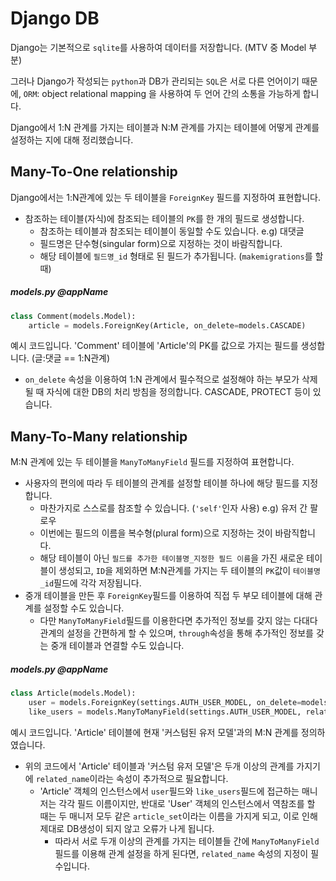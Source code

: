 # Django DB



Django는 기본적으로 `sqlite`를 사용하여 데이터를 저장합니다. (MTV 중 Model 부분)

그러나 Django가 작성되는 `python`과 DB가 관리되는 `SQL`은 서로 다른 언어이기 때문에, `ORM`: object relational mapping 을 사용하여 두 언어 간의 소통을 가능하게 합니다. 

Django에서 1:N 관계를 가지는 테이블과 N:M 관계를 가지는 테이블에 어떻게 관계를 설정하는 지에 대해 정리했습니다.



## Many-To-One relationship

Django에서는 1:N관계에 있는 두 테이블을  `ForeignKey` 필드를 지정하여 표현합니다.

- 참조하는 테이블(자식)에 참조되는 테이블의 `PK`를 한 개의 필드로 생성합니다.
  - 참조하는 테이블과 참조되는 테이블이 동일할 수도 있습니다. e.g) 대댓글
  - 필드명은 단수형(singular form)으로 지정하는 것이 바람직합니다.
  - 해당 테이블에 `필드명_id` 형태로 된 필드가 추가됩니다. (`makemigrations`를 할 때)

##### models.py  @appName

```python
class Comment(models.Model):
    article = models.ForeignKey(Article, on_delete=models.CASCADE)
```

예시 코드입니다. 'Comment' 테이블에 'Article'의 PK를 값으로 가지는 필드를 생성합니다. (글:댓글 == 1:N관계)

- `on_delete` 속성을 이용하여 1:N 관계에서 필수적으로 설정해야 하는 부모가 삭제될 때 자식에 대한 DB의 처리 방침을 정의합니다. CASCADE, PROTECT 등이 있습니다.





## Many-To-Many relationship

M:N 관계에 있는 두 테이블을 `ManyToManyField` 필드를 지정하여 표현합니다.

- 사용자의 편의에 따라 두 테이블의 관계를 설정할 테이블 하나에 해당 필드를 지정합니다.
  - 마찬가지로 스스로를 참조할 수 있습니다. (`'self'`인자 사용) e.g) 유저 간 팔로우
  - 이번에는 필드의 이름을 복수형(plural form)으로 지정하는 것이 바람직합니다.
  - 해당 테이블이 아닌 `필드를 추가한 테이블명_지정한 필드 이름`을 가진 새로운 테이블이 생성되고, `ID`을 제외하면 M:N관계를 가지는 두 테이블의 `PK`값이 `테이블명_id`필드에 각각 저장됩니다.
- 중개 테이블을 만든 후 `ForeignKey`필드를 이용하여 직접 두 부모 테이블에 대해 관계를 설정할 수도 있습니다.
  - 다만 `ManyToManyField`필드를 이용한다면 추가적인 정보를 갖지 않는 다대다 관계의 설정을 간편하게 할 수 있으며, `through`속성을 통해 추가적인 정보를 갖는 중개 테이블과 연결할 수도 있습니다. 

##### models.py  @appName

```python
class Article(models.Model):
    user = models.ForeignKey(settings.AUTH_USER_MODEL, on_delete=models.CASCADE)
    like_users = models.ManyToManyField(settings.AUTH_USER_MODEL, related_name='like_articles')
```

예시 코드입니다. 'Article' 테이블에 현재 '커스텀된 유저 모델'과의 M:N 관계를 정의하였습니다.

- 위의 코드에서 'Article' 테이블과 '커스텀 유저 모델'은 두개 이상의 관계를 가지기에 `related_name`이라는 속성이 추가적으로 필요합니다.
  - 'Article' 객체의 인스턴스에서 `user`필드와 `like_users`필드에 접근하는 매니저는 각각 필드 이름이지만, 반대로 'User' 객체의 인스턴스에서 역참조를 할 때는 두 매니저 모두 같은 `article_set`이라는 이름을 가지게 되고, 이로 인해 제대로 DB생성이 되지 않고 오류가 나게 됩니다.
    - 따라서 서로 두개 이상의 관계를 가지는 테이블들 간에 `ManyToManyField` 필드를 이용해 관계 설정을 하게 된다면, `related_name` 속성의 지정이 필수입니다.







